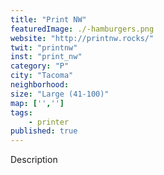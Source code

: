 ```yaml
---
title: "Print NW"
featuredImage: ./-hamburgers.png
website: "http://printnw.rocks/"
twit: "printnw"
inst: "print_nw"
category: "P"
city: "Tacoma"
neighborhood:
size: "Large (41-100)"
map: ['','']
tags:
    - printer
published: true
---
```


Description
